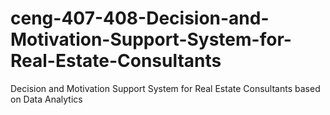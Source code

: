 # ceng-407-408-Decision-and-Motivation-Support-System-for-Real-Estate-Consultants
Decision and Motivation Support System for Real Estate Consultants based on Data Analytics

